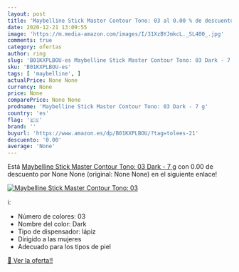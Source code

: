 ```yaml
---
layout: post
title: 'Maybelline Stick Master Contour Tono: 03 al 0.00 % de descuento'
date: 2020-12-21 13:09:55
image: 'https://m.media-amazon.com/images/I/31XzBYJmkcL._SL400_.jpg'
comments: true
category: ofertas
author: ring
slug: 'B01KXPLBOU-es Maybelline Stick Master Contour Tono: 03 Dark - 7 g'
sku: 'B01KXPLBOU-es'
tags: [ 'maybelline', ]
actualPrice: None None
currency: None
price: None
comparePrice: None None
prodname: 'Maybelline Stick Master Contour Tono: 03 Dark - 7 g'
country: 'es'
flag: '🇪🇸'
brand: ''
buyurl: 'https://www.amazon.es/dp/B01KXPLBOU/?tag=tolees-21'
descuento: '0.00'
average: 'None'
---
```


Está [Maybelline Stick Master Contour Tono: 03 Dark - 7 g](https://www.amazon.es/dp/B01KXPLBOU/?tag=tolees-21) con 0.00 de descuento por None None (original: None None) en el siguiente enlace!

[![Maybelline Stick Master Contour Tono: 03](https://m.media-amazon.com/images/I/31XzBYJmkcL._SL400_.jpg)](https://www.amazon.es/dp/B01KXPLBOU/?tag=tolees-21)

ℹ️:

- Número de colores: 03
- Nombre del color: Dark
- Tipo de dispensador: lápiz
- Dirigido a las mujeres
- Adecuado para los tipos de piel

[🛒 Ver la oferta!!](https://www.amazon.es/dp/B01KXPLBOU/?tag=tolees-21)
